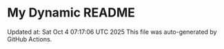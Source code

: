 # My Dynamic README
Updated at: Sat Oct  4 07:17:06 UTC 2025
This file was auto-generated by GitHub Actions.
